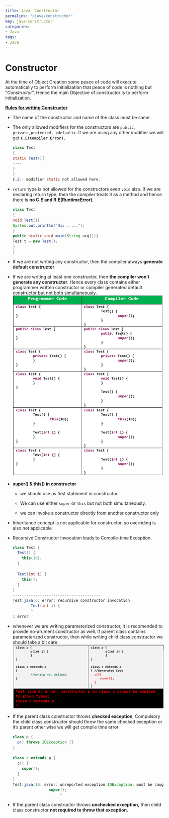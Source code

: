 ```yaml
---
title: Java- Constructor
permalink: "/java/constructor"
key: java-constructor
categories:
- Java
tags:
- Java
---
```


Constructor
==============

At the time of Object Creation some peace of code will execute automatically to
perform initialization that peace of code is nothing but “*Constructor*". Hence
the main Objective of constructor is to perform initialization.

**<u>Rules for writing Constructor</u>**

-   The name of the constructor and name of the class must be same.

-   The only allowed modifiers for the constructors are `public, private,protected, <default>`. If we are using any other modifier we will get **`C.E(Compiler Error).`**
    ```java
    class Test
    {
    static Test(){
    ----
    }
    }
    C.E:- modifier static not allowed here.
    ```

    
-   `return` type is not allowed for the constructors even `void` also. If we are
    declaring return type, then the compiler treats it as a method and hence
    there is **no C.E and R.E(RuntimeError)**.

    ```java
    class Test
    {
    void Test(){
    System.out.println("Hai .....");
    }
    public static void main(String arg[]){
    Test t = new Test();
    }
    }
    ```



-   If we are not writing any constructor, then the compiler always **generate default constructor**.

-   If we are writing at least one constructor, then **the compiler won’t
    generate any constructor**. Hence every class contains either programmer
    written constructor or compiler generated default constructor but not both
    simultaneously.
    ![constrctor](media/constrctor.png)


-   **super() & this() in constructor**

    -   we should use as first statement in constructor.
    
    -   We can use either `super` or `this` but not both simultaneously.
    
    -   we can invoke a constructor directly from another constructor only

-   Inheritance concept is not applicable for constructor, so overriding is also
    not applicable

-   Recursive Constructor invocation leads to Compile-time Exception.
    ```java
    class Test {
      Test() {
        this(10);
      }
    
      Test(int i) {
        this();
      }
    }
    ---------------------------------------
    Test.java:6: error: recursive constructor invocation
            Test(int i) {
            ^
    1 error
    ```


-   whenever we are writing parameterized constructor, it is recomended to
    provide no-arument constructor as well. If parent class contains
    parameterized constructor, then while writing child class constructor we
    should take a bit care
    ![super](media/super.PNG)


-   If the parent class constructor throws **checked exception**, Compulsory the
    child class constructor should throw the same checked exception or it’s
    parent other wise we will get compile time error
    ```java
    class p {
      p() throws IOException {}
    }
    
    class c extends p {
      c() {
        super();
      }
    }
    Test.java:10: error: unreported exception IOException; must be caught or declared to be thrown
                    super();
                         ^
    ```



-   If the parent class constructor throws **unchecked exception,** then child
    class constructor **not required to throw that exception.**
